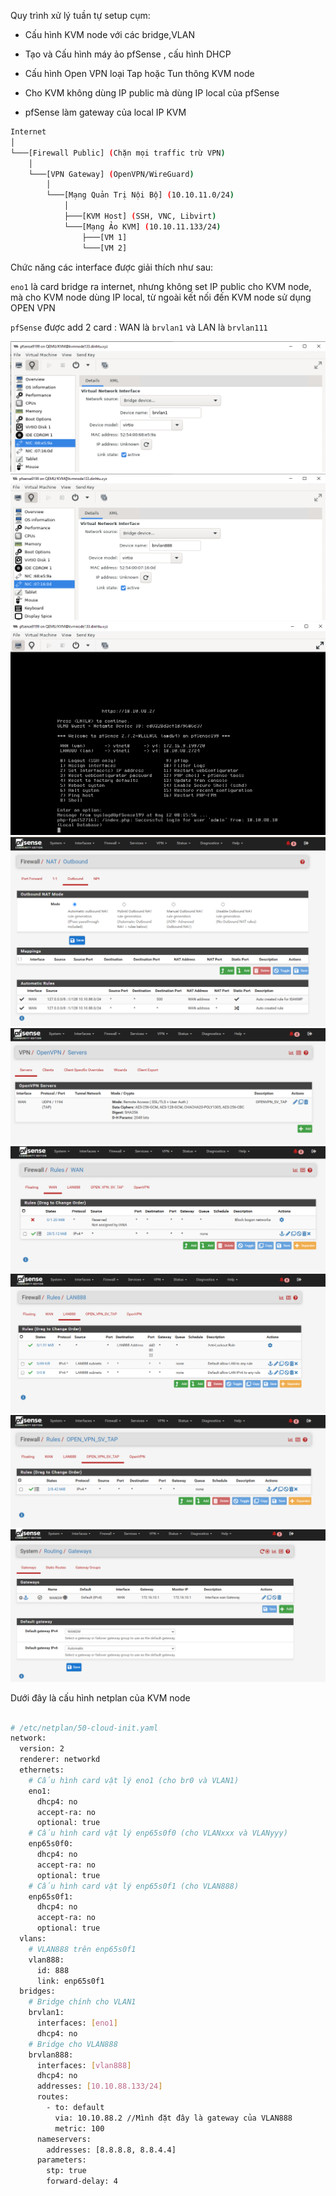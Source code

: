 Quy trình xử lý tuần tự setup cụm:

  + Cấu hình KVM node với các bridge,VLAN

  + Tạo và Cấu hình máy ảo pfSense , cấu hình DHCP 

  + Cấu hình Open VPN loại Tap hoặc Tun thông KVM node

  + Cho KVM không dùng IP public mà dùng IP local của pfSense

  + pfSense làm gateway của local IP KVM

```Bash
Internet
│
└───[Firewall Public] (Chặn mọi traffic trừ VPN)
    │
    └───[VPN Gateway] (OpenVPN/WireGuard)
        │
        └───[Mạng Quản Trị Nội Bộ] (10.10.11.0/24)
            │
            ├───[KVM Host] (SSH, VNC, Libvirt)
            └───[Mạng Ảo KVM] (10.10.11.133/24)
                ├───[VM 1]
                └───[VM 2]
```
Chức năng các interface được giải thích như sau:

``eno1`` là card bridge ra internet, nhưng không set IP public cho KVM node, mà cho KVM node dùng IP local, từ ngoài kết nối đến KVM node sử dụng OPEN VPN

``pfSense`` được add 2 card : WAN là ``brvlan1`` và LAN là ``brvlan111``
 
   <img src="pFsenseimages/Screenshot_249.png"> 
   <img src="pFsenseimages/Screenshot_250.png"> 
   <img src="pFsenseimages/Screenshot_251.png"> 

   <img src="pFsenseimages/Screenshot_226.png"> 
   <img src="pFsenseimages/Screenshot_227.png"> 
   <img src="pFsenseimages/Screenshot_228.png"> 
   <img src="pFsenseimages/Screenshot_229.png"> 
   <img src="pFsenseimages/Screenshot_230.png"> 
   <img src="pFsenseimages/Screenshot_252.png"> 

Dưới đây là cấu hình netplan của KVM node

```Bash

# /etc/netplan/50-cloud-init.yaml
network:
  version: 2
  renderer: networkd
  ethernets:
    # Cấu hình card vật lý eno1 (cho br0 và VLAN1)
    eno1:
      dhcp4: no
      accept-ra: no
      optional: true
    # Cấu hình card vật lý enp65s0f0 (cho VLANxxx và VLANyyy)
    enp65s0f0:
      dhcp4: no
      accept-ra: no
      optional: true
    # Cấu hình card vật lý enp65s0f1 (cho VLAN888)
    enp65s0f1:
      dhcp4: no
      accept-ra: no
      optional: true
  vlans:       
    # VLAN888 trên enp65s0f1
    vlan888:
      id: 888
      link: enp65s0f1
  bridges:
    # Bridge chính cho VLAN1
    brvlan1:
      interfaces: [eno1]
      dhcp4: no    
    # Bridge cho VLAN888
    brvlan888:
      interfaces: [vlan888]
      dhcp4: no
      addresses: [10.10.88.133/24]
      routes:
        - to: default
          via: 10.10.88.2 //Mình đặt đây là gateway của VLAN888
          metric: 100
      nameservers:
        addresses: [8.8.8.8, 8.8.4.4]
      parameters:
        stp: true
        forward-delay: 4

```
